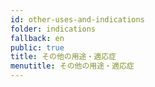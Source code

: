 ```yaml
---
id: other-uses-and-indications
folder: indications
fallback: en
public: true
title: その他の用途・適応症
menutitle: その他の用途・適応症
---
```

